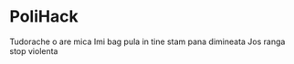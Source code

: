 # PoliHack

Tudorache o are mica
Imi bag pula in tine 
stam pana dimineata 
Jos ranga stop violenta
